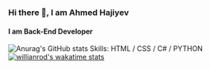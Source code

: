 ### Hi there 👋, I am Ahmed Hajiyev
#### I am Back-End Developer


![Anurag's GitHub stats](https://github-readme-stats.vercel.app/api?username=AhmedHajiyev&theme=dark&show_icons=true)
Skills: HTML / CSS / C# / PYTHON 
[![willianrod's wakatime stats](https://github-readme-stats.vercel.app/api/wakatime?username=willianrod)](https://github.com/AhmedHajiyev/ahmedhajiyev.github.io)









